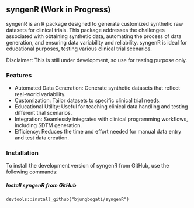 ## syngenR (Work in Progress)

syngenR is an R package designed to generate customized synthetic raw datasets for clinical trials. 
This package addresses the challenges associated with obtaining synthetic data, automating the process of data generation, and 
ensuring data variability and reliability. syngenR is ideal for educational purposes, testing various clinical trial scenarios.

Disclaimer: This is still under development, so use for testing purpose only.

### Features
- Automated Data Generation: Generate synthetic datasets that reflect real-world variability.
- Customization: Tailor datasets to specific clinical trial needs.
- Educational Utility: Useful for teaching clinical data handling and testing different trial scenarios.
- Integration: Seamlessly integrates with clinical programming workflows, including SDTM generation.
- Efficiency: Reduces the time and effort needed for manual data entry and test data creation.

### Installation
To install the development version of syngenR from GitHub, use the following commands:

##### Install syngenR from GitHub
`devtools::install_github("bjungbogati/syngenR")`
